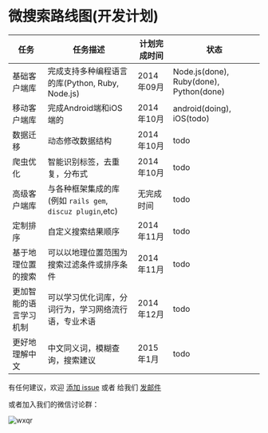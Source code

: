 微搜索路线图(开发计划)
=======

| 任务    | 任务描述    | 计划完成时间 | 状态 |
| ------ | ------ | ------------------------------------------------------ | ---- |
| 基础客户端库  | 完成支持多种编程语言的库(Python, Ruby, Node.js) | 2014年09月 | Node.js(done), Ruby(done), Python(done) |
| 移动客户端库  | 完成Android端和iOS端的 | 2014年10月 | android(doing), iOS(todo) |
| 数据迁移 | 动态修改数据结构 | 2014年10月 | todo |
| 爬虫优化 | 智能识别标签，去重复，分布式 | 2014年10月 | todo |
| 高级客户端库 | 与各种框架集成的库(例如 `rails gem`, `discuz plugin`,etc) | 无完成时间 | todo |
| 定制排序 | 自定义搜索结果顺序 | 2014年11月 | todo |
| 基于地理位置的搜索 | 可以以地理位置范围为搜索过滤条件或排序条件 | 2014年11月 | todo |
| 更加智能的语言学习机制 | 可以学习优化词库，分词行为，学习网络流行语，专业术语 | 2014年12月 | todo |
| 更好地理解中文 | 中文同义词，模糊查询，搜索建议 | 2015年1月 | todo |

有任何建议，欢迎 [添加 issue](https://github.com/tinysou/roadmap/issues/new) 或者 给我们 [发邮件](mailto:support@tinysou.com)

或者加入我们的微信讨论群：

![wxqr](http://tinysou-cdn.b0.upaiyun.com/assets/images/qrcode_wx.png)
